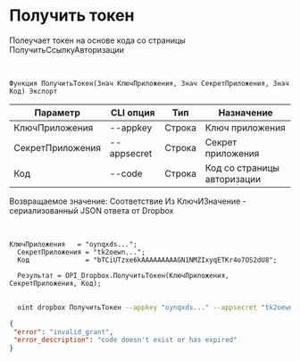 ﻿---
sidebar_position: 2
---

# Получить токен
 Полеучает токен на основе кода со страницы ПолучитьСсылкуАвторизации


<br/>


`Функция ПолучитьТокен(Знач КлючПриложения, Знач СекретПриложения, Знач Код) Экспорт`

  | Параметр | CLI опция | Тип | Назначение |
  |-|-|-|-|
  | КлючПриложения | --appkey | Строка | Ключ приложения |
  | СекретПриложения | --appsecret | Строка | Секрет приложения |
  | Код | --code | Строка | Код со страницы авторизации |

  
  Возвращаемое значение:   Соответствие Из КлючИЗначение - сериализованный JSON ответа от Dropbox

<br/>




```bsl title="Пример кода"
КлючПриложения   = "oynqxds...";
  СекретПриложения = "tk2oewn...";
  Код              = "bTCiUTzxe6kAAAAAAAAAGN1NMZIxyqETKr4o7OS2dU8";
  
  Результат = OPI_Dropbox.ПолучитьТокен(КлючПриложения, СекретПриложения, Код);
```
	


```sh title="Пример команды CLI"
    
  oint dropbox ПолучитьТокен --appkey "oynqxds..." --appsecret "tk2oewn..." --code "bTCiUTzxe6kAAAAAAAAAGN1NMZIxyqETKr4o7OS2dU8"

```

```json title="Результат"
{
 "error": "invalid_grant",
 "error_description": "code doesn't exist or has expired"
}
```
